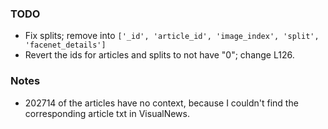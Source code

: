 ### TODO
- Fix splits; remove into `['_id', 'article_id', 'image_index', 'split', 'facenet_details']`
- Revert the ids for articles and splits to not have "0"; change L126.

### Notes
- 202714 of the articles have no context, because I couldn't find the corresponding article txt in VisualNews.